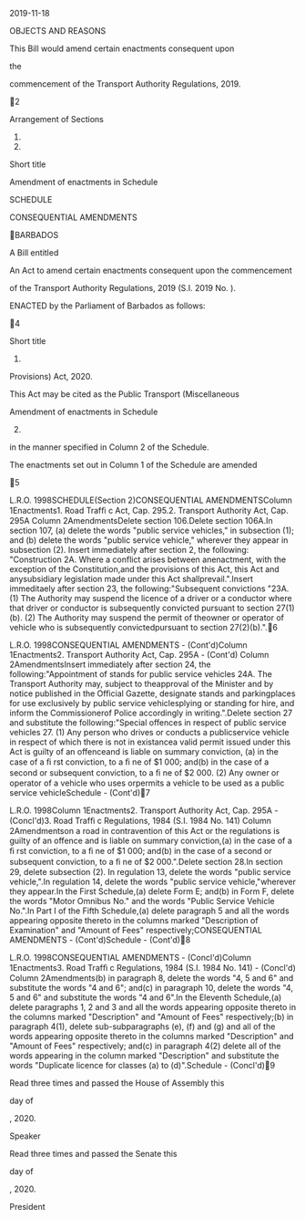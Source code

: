 2019-11-18

OBJECTS AND REASONS

This  Bill  would  amend  certain  enactments  consequent  upon

the

commencement of the Transport Authority Regulations, 2019.

2

Arrangement of Sections

1.

2.

Short title

Amendment of enactments in Schedule

SCHEDULE

CONSEQUENTIAL AMENDMENTS

BARBADOS

A Bill entitled

An Act to amend certain enactments consequent upon the commencement

of the Transport Authority Regulations, 2019 (S.I. 2019 No. ).

ENACTED by the Parliament of Barbados as follows:

4

Short title

1.
Provisions) Act, 2020.

This  Act  may  be  cited  as  the  Public  Transport  (Miscellaneous

Amendment of enactments in Schedule

2.
in the manner specified in Column 2 of the Schedule.

The enactments set out in Column 1 of the Schedule are amended

5

 L.R.O. 1998SCHEDULE(Section 2)CONSEQUENTIAL AMENDMENTSColumn 1Enactments1. Road Trafﬁ c Act, Cap. 295.2. Transport Authority Act, Cap. 295A Column 2AmendmentsDelete section 106.Delete section 106A.In section 107,  (a) delete the words "public service vehicles," in subsection (1); and  (b) delete the words "public service vehicle,"  wherever they appear in subsection (2).   Insert immediately after section 2, the following:  "Construction 2A. Where a conflict arises between anenactment, with the exception of the Constitution,and the provisions of this Act, this Act and anysubsidiary legislation made under this Act shallprevail.".Insert immeditaely after section 23, the following:"Subsequent convictions "23A. (1) The Authority may suspend the licence of a driver or a conductor where that driver or conductor is subsequently convicted pursuant to section 27(1)(b). (2) The Authority may suspend the permit of theowner or operator of vehicle who is subsequently convictedpursuant to section 27(2)(b).".6

 L.R.O. 1998CONSEQUENTIAL AMENDMENTS - (Cont'd)Column 1Enactments2. Transport Authority Act, Cap. 295A - (Cont'd) Column 2AmendmentsInsert immediately after section 24, the following:"Appointment of stands for public service vehicles  24A. The Transport Authority may, subject to theapproval of the Minister and by notice published in the Official Gazette, designate stands and parkingplaces for use exclusively by public service vehiclesplying or standing for hire, and inform the Commissionerof Police accordingly in writing.".Delete section 27 and substitute the following:"Special offences in respect of public service vehicles  27. (1) Any person who drives or conducts a publicservice vehicle in respect of which there is not  in existancea valid permit issued under this Act is guilty of an offenceand is liable on summary conviction,  (a) in the case of a ﬁ rst conviction, to a ﬁ ne of $1 000; and(b) in the case of a second or subsequent  conviction, to a ﬁ ne of $2 000. (2) Any owner or operator of a vehicle who uses orpermits a vehicle to be used as a public service vehicleSchedule - (Cont'd)7

 L.R.O. 1998Column 1Enactments2. Transport Authority Act, Cap. 295A - (Concl'd)3. Road Trafﬁ c Regulations, 1984 (S.I. 1984 No. 141) Column 2Amendmentson a road in contravention of this Act or the regulations is guilty of an offence and is liable on summary conviction,(a) in the case of a ﬁ rst conviction, to a ﬁ ne of $1 000; and(b) in the case of a second or subsequent  conviction, to a ﬁ ne of $2 000.".Delete section 28.In section 29, delete subsection (2). In regulation 13, delete the words "public service vehicle,".In regulation 14, delete the words "public service vehicle,"wherever they appear.In the First Schedule,(a) delete Form E; and(b) in Form F, delete the words "Motor Omnibus No." and the words "Public Service Vehicle No.".In Part I of the Fifth Schedule,(a) delete paragraph 5 and all the words appearing opposite thereto in the columns marked "Description of Examination" and "Amount of Fees" respectively;CONSEQUENTIAL AMENDMENTS - (Cont'd)Schedule - (Cont'd)8

 L.R.O. 1998CONSEQUENTIAL AMENDMENTS - (Concl'd)Column 1Enactments3. Road Trafﬁ c Regulations, 1984 (S.I. 1984 No. 141) - (Concl'd) Column 2Amendments(b) in paragraph 8, delete the words "4, 5 and 6" and  substitute the words "4 and 6"; and(c) in paragraph 10, delete the words "4, 5 and 6" and substitute the words "4 and 6".In the Eleventh Schedule,(a) delete paragraphs 1, 2 and 3 and all the words appearing opposite thereto in the columns marked "Description" and "Amount of Fees" respectively;(b) in paragraph 4(1), delete sub-subparagraphs (e), (f) and (g) and all of the words appearing opposite thereto in the columns marked "Description" and "Amount of Fees" respectively; and(c) in paragraph 4(2) delete all of the words appearing in the column marked "Description" and substitute the words "Duplicate licence for classes (a) to (d)".Schedule - (Concl'd)9

Read three times and passed the House of Assembly this

day of

, 2020.

Speaker

Read three times and passed the Senate this

day of

, 2020.

President

